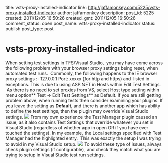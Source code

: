 title: vsts-proxy-installed-indicator
link: http://jaffamonkey.com/5225/vsts-proxy-installed-indicator
author: jaffamonkey
description: 
post_id: 5225
created: 2011/12/05 16:50:26
created_gmt: 2011/12/05 16:50:26
comment_status: open
post_name: vsts-proxy-installed-indicator
status: publish
post_type: post

# vsts-proxy-installed-indicator

When setting test settings in TFS/Visual Studio,  you may have come across the following problem with your browser proxy settings being reset, when automated test runs.  Commonly, the following happens to the IE browser proxy settings :- 127.0.0.1 Port: xxxxx (for http and https) and <vsts-proxy-installed-indicator> listed in exceptions. This is due to using ASP.NET in Hosts within Edit Test Settings.  As there is no need to set proxies from VS, select Host type setting within menu option** Test -> Edit Test Settings** as Default. If you are still getting problem above, when running tests then consider examining your plugins. If you leave the setting as **Default**, and there is another app which has ability to define the test settings, then the plugin may override Visual Studio settings. ![](/wp-content/uploads/2011/12/visual-studio-test-settings-300x220.png) From my own experience the Test Manager plugin caused an issue, as it also contains Test Settings that override whatever you set in Visual Studio (regardless of whether app in open OR if you have ever touched the settings). In my example, the Local settings specified with Test Manager had the highlighted entry.  This was exactly the setup I was trying to avoid in my Visual Studio setup. ![](http://jaffamonkey.com/wp-content/uploads/2011/12/visual-studio-test-manager-plugin-settings1-300x234.png) To avoid these type of issues, always check plugin settings (if configurable), and check they match what you are trying to setup in Visual Studio test run settings.